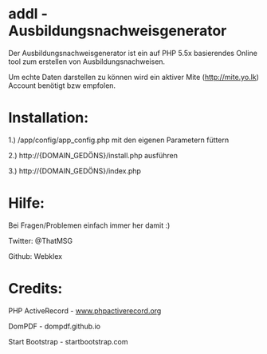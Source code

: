 addl - Ausbildungsnachweisgenerator
====

Der Ausbildungsnachweisgenerator ist ein auf PHP 5.5x basierendes Online tool zum erstellen von Ausbildungsnachweisen.

Um echte Daten darstellen zu können wird ein aktiver Mite (http://mite.yo.lk) Account benötigt bzw empfolen.




Installation:
===

1.) /app/config/app_config.php mit den eigenen Parametern füttern

2.) http://{DOMAIN_GEDÖNS}/install.php ausführen

3.) http://{DOMAIN_GEDÖNS}/index.php




Hilfe:
===

Bei Fragen/Problemen einfach immer her damit :)


Twitter: @ThatMSG

Github: Webklex


Credits:
===

PHP ActiveRecord - www.phpactiverecord.org

DomPDF - dompdf.github.io

Start Bootstrap - startbootstrap.com